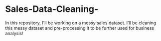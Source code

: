 # Sales-Data-Cleaning-
In this repository, I'll be working on a messy sales dataset. I'll be cleaning this messy dataset and pre-processing it to be further used for business analysis!
